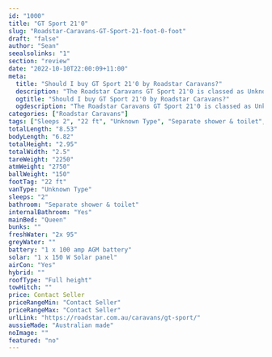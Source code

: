```yaml
---
id: "1000"
title: "GT Sport 21'0"
slug: "Roadstar-Caravans-GT-Sport-21-foot-0-foot"
draft: "false"
author: "Sean"
seealsolinks: "1"
section: "review"
date: "2022-10-10T22:00:09+11:00"
meta:
  title: "Should I buy GT Sport 21'0 by Roadstar Caravans?"
  description: "The Roadstar Caravans GT Sport 21'0 is classed as Unknown Type, and sleeps 2 people. It is Australian made and comes in at 22 ft. It generally has Separate shower & toilet."
  ogtitle: "Should I buy GT Sport 21'0 by Roadstar Caravans?"
  ogdescription: "The Roadstar Caravans GT Sport 21'0 is classed as Unknown Type, and sleeps 2 people. It is Australian made and comes in at 22 ft. It generally has Separate shower & toilet."
categories: ["Roadstar Caravans"]
tags: ["Sleeps 2", "22 ft", "Unknown Type", "Separate shower & toilet", "Full height", "Price Unknown", "Australian made"]
totalLength: "8.53"
bodyLength: "6.82"
totalHeight: "2.95"
totalWidth: "2.5"
tareWeight: "2250"
atmWeight: "2750"
ballWeight: "150"
footTag: "22 ft"
vanType: "Unknown Type"
sleeps: "2"
bathroom: "Separate shower & toilet"
internalBathroom: "Yes"
mainBed: "Queen"
bunks: ""
freshWater: "2x 95"
greyWater: ""
battery: "1 x 100 amp AGM battery"
solar: "1 x 150 W Solar panel"
airCon: "Yes"
hybrid: ""
roofType: "Full height"
towHitch: ""
price: Contact Seller
priceRangeMin: "Contact Seller"
priceRangeMax: "Contact Seller"
urlLink: "https://roadstar.com.au/caravans/gt-sport/"
aussieMade: "Australian made"
noImage: ""
featured: "no"
---
```

